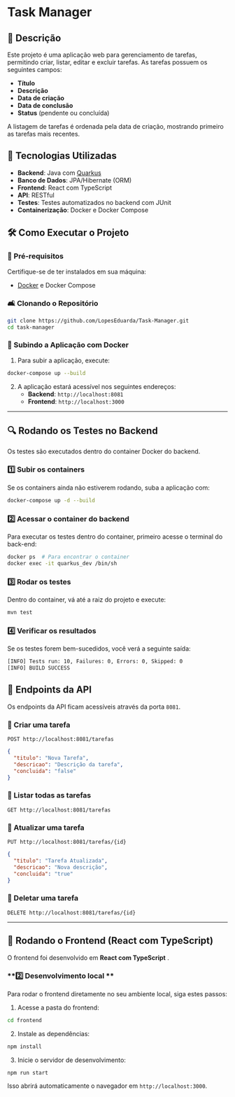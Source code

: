 # Task Manager

## 📌 Descrição
Este projeto é uma aplicação web para gerenciamento de tarefas, permitindo criar, listar, editar e excluir tarefas. As tarefas possuem os seguintes campos:
- **Título**
- **Descrição**
- **Data de criação**
- **Data de conclusão**
- **Status** (pendente ou concluída)

A listagem de tarefas é ordenada pela data de criação, mostrando primeiro as tarefas mais recentes.

## 🚀 Tecnologias Utilizadas
- **Backend**: Java com [Quarkus](https://quarkus.io/)
- **Banco de Dados**: JPA/Hibernate (ORM)
- **Frontend**: React com TypeScript
- **API**: RESTful
- **Testes**: Testes automatizados no backend com JUnit
- **Containerização**: Docker e Docker Compose

## 🛠️ Como Executar o Projeto
### 🔧 Pré-requisitos
Certifique-se de ter instalados em sua máquina:
- [Docker](https://www.docker.com/) e Docker Compose

### 🛋️ Clonando o Repositório
```bash
git clone https://github.com/LopesEduarda/Task-Manager.git
cd task-manager
```

### 🐫 Subindo a Aplicação com Docker
1. Para subir a aplicação, execute:
```bash
docker-compose up --build
```
2. A aplicação estará acessível nos seguintes endereços:
   - **Backend**: `http://localhost:8081`
   - **Frontend**: `http://localhost:3000`

---

## 🔍 Rodando os Testes no Backend
Os testes são executados dentro do container Docker do backend.

### **1️⃣ Subir os containers**
Se os containers ainda não estiverem rodando, suba a aplicação com:
```sh
docker-compose up -d --build
```

### **2️⃣ Acessar o container do backend**
Para executar os testes dentro do container, primeiro acesse o terminal do back-end:
```sh
docker ps  # Para encontrar o container
docker exec -it quarkus_dev /bin/sh
```

### **3️⃣ Rodar os testes**
Dentro do container, vá até a raiz do projeto e execute:
```sh
mvn test
```

### **4️⃣ Verificar os resultados**
Se os testes forem bem-sucedidos, você verá a seguinte saída:
```sh
[INFO] Tests run: 10, Failures: 0, Errors: 0, Skipped: 0
[INFO] BUILD SUCCESS
```



## 📌 Endpoints da API
Os endpoints da API ficam acessíveis através da porta `8081`.

### 📌 Criar uma tarefa
`POST http://localhost:8081/tarefas`
```json
{
  "titulo": "Nova Tarefa",
  "descricao": "Descrição da tarefa",
  "concluida": "false"   
}
```

### 📌 Listar todas as tarefas
`GET http://localhost:8081/tarefas`

### 📌 Atualizar uma tarefa
`PUT http://localhost:8081/tarefas/{id}`
```json
{
  "titulo": "Tarefa Atualizada",
  "descricao": "Nova descrição",
  "concluida": "true"
}
```

### 📌 Deletar uma tarefa
`DELETE http://localhost:8081/tarefas/{id}`

---



## 💎 Rodando o Frontend (React com TypeScript)
O frontend foi desenvolvido em **React com TypeScript** .

### **2️⃣ Desenvolvimento local **
Para rodar o frontend diretamente no seu ambiente local, siga estes passos:

1. Acesse a pasta do frontend:
```sh
cd frontend
```
2. Instale as dependências:
```sh
npm install
```
3. Inicie o servidor de desenvolvimento:
```sh
npm run start
```
Isso abrirá automaticamente o navegador em `http://localhost:3000`.





